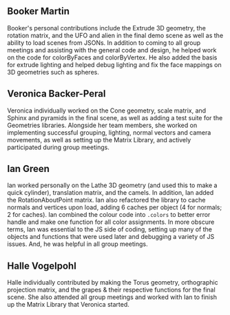 ## Booker Martin
Booker's personal contributions include the Extrude 3D geometry, the rotation matrix, and the UFO and alien in the final demo scene as well as the ability to load scenes from JSONs. In addition to coming to all group meetings and assisting with the general code and design, he helped work on the code for colorByFaces and colorByVertex. He also added the basis for extrude lighting and helped debug lighting and fix the face mappings on 3D geometries such as spheres.
## Veronica Backer-Peral
Veronica individually worked on the Cone geometry, scale matrix, and Sphinx and pyramids in the final scene, as well as adding a test suite for the Geometries libraries. Alongside her team members, she worked on implementing successful grouping, lighting, normal vectors and camera movements, as well as setting up the Matrix Library, and actively participated during group meetings.
## Ian Green
Ian worked personally on the Lathe 3D geometry (and used this to make a quick cylinder), translation matrix, and the camels. In addition, Ian added the RotationAboutPoint matrix. Ian also refactored the library to cache normals and vertices upon load, adding 6 caches per object (4 for normals; 2 for caches). Ian combined the colour code into `.colors` to better error handle and make one function for all color assignments. In more obscure terms, Ian was essential to the JS side of coding, setting up many of the objects and functions that were used later and debugging a variety of JS issues. And, he was helpful in all group meetings. 
## Halle Vogelpohl
Halle individually contributed by making the Torus geometry, orthographic projection matrix, and the grapes & their respective functions for the final scene. She also attended all group meetings and worked with Ian to finish up the Matrix Library that Veronica started.
